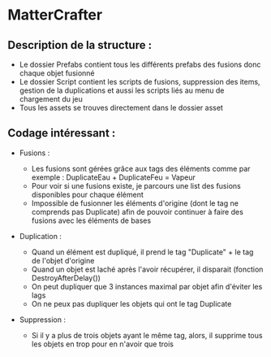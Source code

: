 # MatterCrafter
## Description de la structure : 
- Le dossier Prefabs contient tous les différents prefabs des fusions donc chaque objet fusionné
- Le dossier Script contient les scripts de fusions, suppression des items, gestion de la duplications et aussi les scripts liés au menu de chargement du jeu
- Tous les assets se trouves directement dans le dossier asset

## Codage intéressant : 
- Fusions :
  - Les fusions sont gérées grâce aux tags des éléments comme par exemple : DuplicateEau + DuplicateFeu = Vapeur
  - Pour voir si une fusions existe, je parcours une list des fusions disponibles pour chaque élément
  - Impossible de fusionner les éléments d'origine (dont le tag ne comprends pas Duplicate) afin de pouvoir continuer à faire des fusions avec les éléments de bases

- Duplication :
  - Quand un élément est dupliqué, il prend le tag "Duplicate" + le tag de l'objet d'origine
  - Quand un objet est laché après l'avoir récupérer, il disparait (fonction DestroyAfterDelay())
  - On peut dupliquer que 3 instances maximal par objet afin d'éviter les lags
  - On ne peux pas dupliquer les objets qui ont le tag Duplicate 

- Suppression :
  - Si il y a plus de trois objets ayant le même tag, alors, il supprime tous les objets en trop pour en n'avoir que trois

